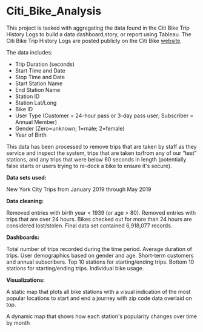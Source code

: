 # Citi_Bike_Analysis

This project is tasked with aggregating the data found in the Citi Bike Trip History Logs to build a data dashboard,story, or report using Tableau. The Citi Bike Trip History Logs are posted publicly on the Citi Bike <a href="https://www.citibikenyc.com/system-data">website</a>.

The data includes:

<ul>
  <li>Trip Duration (seconds)</li>
  <li>Start Time and Date</li>
  <li>Stop Time and Date</li>
  <li>Start Station Name</li>
  <li>End Station Name</li>
  <li>Station ID</li>
  <li>Station Lat/Long</li>
  <li>Bike ID</li>
  <li>User Type (Customer = 24-hour pass or 3-day pass user; Subscriber = Annual Member)</li>
  <li>Gender (Zero=unknown; 1=male; 2=female)</li>
  <li>Year of Birth</li>
</ul>

This data has been processed to remove trips that are taken by staff as they service and inspect the system, trips that are taken to/from any of our “test” stations, and any trips that were below 60 seconds in length (potentially false starts or users trying to re-dock a bike to ensure it's secure).

<b>Data sets used:</b>

New York City Trips from January 2019 through May 2019

<b>Data cleaning:</b>

Removed entries with birth year < 1939 (or age > 80).
Removed entries with trips that are over 24 hours. Bikes checked out for more than 24 hours are considered lost/stolen.
Final data set contained 6,918,077 records.

<b>Dashboards:</b>

Total number of trips recorded during the time period.
Average duration of trips.
User demographics based on gender and age.
Short-term customers and annual subscribers.
Top 10 stations for starting/ending trips.
Bottom 10 stations for starting/ending trips.
Individual bike usage. 

<b>Visualizations:</b>

A static map that plots all bike stations with a visual indication of the most popular locations to start and end a journey with zip code data overlaid on top.

A dynamic map that shows how each station's popularity changes over time by month
